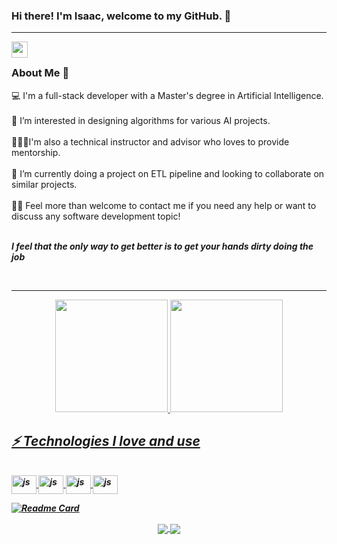 ### Hi there! I'm Isaac, welcome to my GitHub. 🌱
<hr />
  <a href="mailto:isaacnewtoneee@gmail.com">
  <img align="left" width="26px" src="https://cdn.jsdelivr.net/npm/simple-icons@v3/icons/gmail.svg" />
  </a>
<br/>

### About Me 🌱

💻 I'm a full-stack developer with a Master's degree in Artificial Intelligence.</br></br>
👀 I’m interested in designing algorithms for various AI projects.</br></br>
👨🏼‍💻I'm also a technical instructor and advisor who loves to provide mentorship.</br></br>
💞️ I’m currently doing a project on ETL pipeline and looking to collaborate on similar projects.</br></br>
👋💬 Feel more than welcome to contact me if you need any help or want to discuss any software development topic!</br></br>

<b><i> I feel that the only way to get better is to get your hands dirty doing the job
  
<br/>
<hr />
  
<div align="center">
  <a href="https://github.com/isaacnewt">
  <img height="180cm" src="https://github-readme-stats.vercel.app/api?username=isaacnewt&show_icons=true&count_private=true&theme=dark&show_owner=true">
  <img height="180cm" src="https://github-readme-stats.vercel.app/api/top-langs/?username=isaacnewt&layout=compact&langs_count=8&theme=gradient))">
</div>


## ⚡ Technologies I love and use

<div style="display: inline_block"><br>
  <img align="center" alt="js" height="30" width="40" src="https://user-images.githubusercontent.com/53093640/217236491-18f342ae-4e18-455a-a7e7-8614e3ca2677.png">
  <img align="center" alt="js" height="30" width="40" src="https://user-images.githubusercontent.com/53093640/217236524-3659b513-7a8e-4e47-84e3-3bd1c4a3dd2d.png">
  <img align="center" alt="js" height="30" width="40" src="https://user-images.githubusercontent.com/53093640/217236578-78d66fbb-91f7-4772-b216-fbd03f26cf11.png">
  <img align="center" alt="js" height="30" width="40" src="https://user-images.githubusercontent.com/53093640/217236611-a8f0de45-75ac-45f3-9882-3d416ebfef19.png">
</div>

[![Readme Card](https://github-readme-stats.vercel.app/api/pin/?username=anuraghazra&repo=github-readme-stats)](https://github.com/anuraghazra/github-readme-stats)
  
<div align="center"> 
<a href="https://github.com/isaacnewt/">
  <img align="center" src="https://github-readme-stats.vercel.app/api/pin/?username=isaacnewt&repo=" />
</a>
<a href="https://github.com/isaacnewt/">
  <img align="center" src="https://github-readme-stats.vercel.app/api/pin/?username=isaacnewt&repo=Robotic_manipulator_arm" />
</a>
</div>
  
<!---
--->

<!---
isaacnewt/isaacnewt is a ✨ special ✨ repository because its `README.md` (this file) appears on your GitHub profile.
You can click the Preview link to take a look at your changes. 
&hide=stars,commits,prs,issues,contribs
--->
